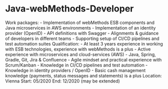 # Java-webMethods-Developer
Work packages: - Implementation of webMethods ESB components and Java microservices in AWS environments - Implementation of an identity provider (OpenID) - API definitions with Swagger - Alignments &amp; guidance of developers in different teams - Supporting setup of CI/CD pipelines and test automation suites  Qualification: - At least 3 years experience in working with ESB technologies, experience with webMethods is a plus - Active experience with microservices and cloud-services (AWS) - Java, Spring, Gradle, Git, Jira &amp; Confluence - Agile mindset and practical experience with Scrum/Kanban - Knowledge in CI/CD pipelines and test automation - Knowledge in identity providers / OpenID - Basic cash management knowledge (payments, status messages and statements) is a plus  Location:  Vienna Start:  05/2020 End:  12/2020 (may be extended)
